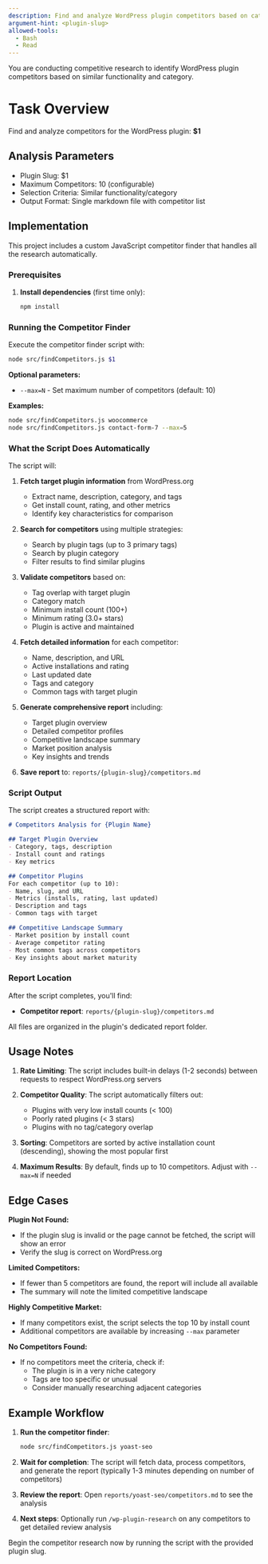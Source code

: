 ```yaml
---
description: Find and analyze WordPress plugin competitors based on category and functionality
argument-hint: <plugin-slug>
allowed-tools:
  - Bash
  - Read
---
```


You are conducting competitive research to identify WordPress plugin competitors based on similar functionality and category.

# Task Overview

Find and analyze competitors for the WordPress plugin: **$1**

## Analysis Parameters

- Plugin Slug: $1
- Maximum Competitors: 10 (configurable)
- Selection Criteria: Similar functionality/category
- Output Format: Single markdown file with competitor list

## Implementation

This project includes a custom JavaScript competitor finder that handles all the research automatically.

### Prerequisites

1. **Install dependencies** (first time only):
   ```bash
   npm install
   ```

### Running the Competitor Finder

Execute the competitor finder script with:

```bash
node src/findCompetitors.js $1
```

**Optional parameters:**
- `--max=N` - Set maximum number of competitors (default: 10)

**Examples:**
```bash
node src/findCompetitors.js woocommerce
node src/findCompetitors.js contact-form-7 --max=5
```

### What the Script Does Automatically

The script will:

1. **Fetch target plugin information** from WordPress.org
   - Extract name, description, category, and tags
   - Get install count, rating, and other metrics
   - Identify key characteristics for comparison

2. **Search for competitors** using multiple strategies:
   - Search by plugin tags (up to 3 primary tags)
   - Search by plugin category
   - Filter results to find similar plugins

3. **Validate competitors** based on:
   - Tag overlap with target plugin
   - Category match
   - Minimum install count (100+)
   - Minimum rating (3.0+ stars)
   - Plugin is active and maintained

4. **Fetch detailed information** for each competitor:
   - Name, description, and URL
   - Active installations and rating
   - Last updated date
   - Tags and category
   - Common tags with target plugin

5. **Generate comprehensive report** including:
   - Target plugin overview
   - Detailed competitor profiles
   - Competitive landscape summary
   - Market position analysis
   - Key insights and trends

6. **Save report** to: `reports/{plugin-slug}/competitors.md`

### Script Output

The script creates a structured report with:

```markdown
# Competitors Analysis for {Plugin Name}

## Target Plugin Overview
- Category, tags, description
- Install count and ratings
- Key metrics

## Competitor Plugins
For each competitor (up to 10):
- Name, slug, and URL
- Metrics (installs, rating, last updated)
- Description and tags
- Common tags with target

## Competitive Landscape Summary
- Market position by install count
- Average competitor rating
- Most common tags across competitors
- Key insights about market maturity
```

### Report Location

After the script completes, you'll find:
- **Competitor report**: `reports/{plugin-slug}/competitors.md`

All files are organized in the plugin's dedicated report folder.

## Usage Notes

1. **Rate Limiting**: The script includes built-in delays (1-2 seconds) between requests to respect WordPress.org servers

2. **Competitor Quality**: The script automatically filters out:
   - Plugins with very low install counts (< 100)
   - Poorly rated plugins (< 3 stars)
   - Plugins with no tag/category overlap

3. **Sorting**: Competitors are sorted by active installation count (descending), showing the most popular first

4. **Maximum Results**: By default, finds up to 10 competitors. Adjust with `--max=N` if needed

## Edge Cases

**Plugin Not Found:**
- If the plugin slug is invalid or the page cannot be fetched, the script will show an error
- Verify the slug is correct on WordPress.org

**Limited Competitors:**
- If fewer than 5 competitors are found, the report will include all available
- The summary will note the limited competitive landscape

**Highly Competitive Market:**
- If many competitors exist, the script selects the top 10 by install count
- Additional competitors are available by increasing `--max` parameter

**No Competitors Found:**
- If no competitors meet the criteria, check if:
  - The plugin is in a very niche category
  - Tags are too specific or unusual
  - Consider manually researching adjacent categories

## Example Workflow

1. **Run the competitor finder**:
   ```bash
   node src/findCompetitors.js yoast-seo
   ```

2. **Wait for completion**: The script will fetch data, process competitors, and generate the report (typically 1-3 minutes depending on number of competitors)

3. **Review the report**: Open `reports/yoast-seo/competitors.md` to see the analysis

4. **Next steps**: Optionally run `/wp-plugin-research` on any competitors to get detailed review analysis

Begin the competitor research now by running the script with the provided plugin slug.
